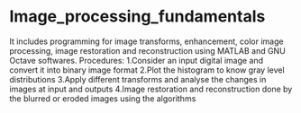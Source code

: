 # Image_processing_fundamentals
It includes programming for image transforms, enhancement, color image processing, image restoration and reconstruction using MATLAB and GNU Octave softwares.
Procedures:
1.Consider an input digital image and convert it into binary image format
2.Plot the histogram to know gray level distributions
3.Apply different transforms and analyse the changes in images at input and outputs
4.Image restoration and reconstruction done by the blurred or eroded images using the algorithms
